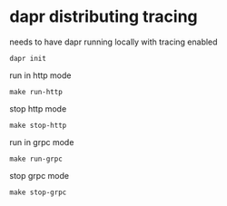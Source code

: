 # dapr distributing tracing

needs to have dapr running locally with tracing enabled

```shell
dapr init
```

run in http mode

```shell
make run-http
```

stop http mode

```shell
make stop-http
```

run in grpc mode

```shell
make run-grpc
```

stop grpc mode

```shell
make stop-grpc
```
